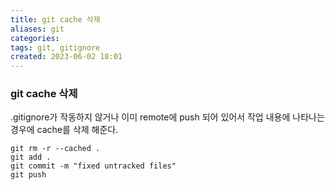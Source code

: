 ```yaml
---
title: git cache 삭제
aliases: git
categories: 
tags: git, gitignore
created: 2023-06-02 18:01
---
```


### git cache 삭제

.gitignore가 작동하지 않거나 이미 remote에 push 되어 있어서 작업 내용에 나타나는 경우에 cache를 삭제 해준다.

```shell
git rm -r --cached .
git add .
git commit -m "fixed untracked files"
git push
```
